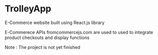 # TrolleyApp



E-Commerce website built using React.js library 


E-Commerece APIs fromcommercejs.com are used to used to integrate product checkouts and display functions

Note : The project is not yet finished
